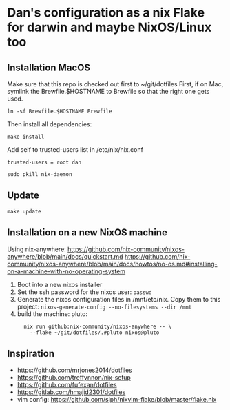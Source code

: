 # Dan's configuration as a nix Flake for darwin and maybe NixOS/Linux too

## Installation MacOS
Make sure that this repo is checked out first to ~/git/dotfiles
First, if on Mac, symlink the Brewfile.$HOSTNAME to Brewfile so that the
right one gets used.

`ln -sf Brewfile.$HOSTNAME Brewfile`

Then install all dependencies:
```
make install
```

Add self to trusted-users list in /etc/nix/nix.conf
```
trusted-users = root dan

sudo pkill nix-daemon
```

## Update
```
make update
```

## Installation on a new NixOS machine
Using nix-anywhere:
https://github.com/nix-community/nixos-anywhere/blob/main/docs/quickstart.md
https://github.com/nix-community/nixos-anywhere/blob/main/docs/howtos/no-os.md#installing-on-a-machine-with-no-operating-system

1. Boot into a new nixos installer
2. Set the ssh password for the nixos user:  `passwd`
3. Generate the nixos configuration files in /mnt/etc/nix.   Copy them to this project:
  `nixos-generate-config --no-filesystems --dir /mnt`
4. build the machine:
    pluto:
    ```
      nix run github:nix-community/nixos-anywhere -- \
        --flake ~/git/dotfiles/.#pluto nixos@pluto
    ```

## Inspiration
* https://github.com/mrjones2014/dotfiles
* https://github.com/treffynnon/nix-setup
* https://github.com/fufexan/dotfiles
* https://gitlab.com/hmajid2301/dotfiles
* vim config: https://github.com/siph/nixvim-flake/blob/master/flake.nix

